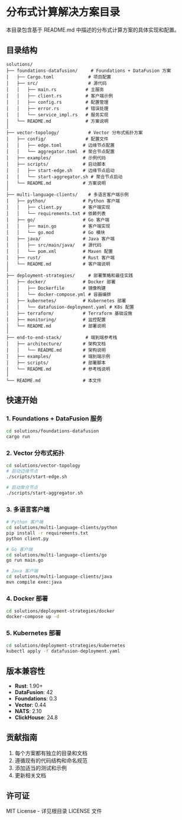 # 分布式计算解决方案目录

本目录包含基于 README.md 中描述的分布式计算方案的具体实现和配置。

## 目录结构

```text
solutions/
├── foundations-datafusion/     # Foundations + DataFusion 方案
│   ├── Cargo.toml             # 项目配置
│   ├── src/                   # 源代码
│   │   ├── main.rs           # 主服务
│   │   ├── client.rs         # 客户端示例
│   │   ├── config.rs         # 配置管理
│   │   ├── error.rs          # 错误处理
│   │   └── service_impl.rs   # 服务实现
│   └── README.md             # 方案说明
│
├── vector-topology/           # Vector 分布式拓扑方案
│   ├── config/               # 配置文件
│   │   ├── edge.toml        # 边缘节点配置
│   │   └── aggregator.toml  # 聚合节点配置
│   ├── examples/            # 示例代码
│   ├── scripts/             # 启动脚本
│   │   ├── start-edge.sh    # 边缘节点启动
│   │   └── start-aggregator.sh # 聚合节点启动
│   └── README.md            # 方案说明
│
├── multi-language-clients/    # 多语言客户端示例
│   ├── python/              # Python 客户端
│   │   ├── client.py        # 客户端实现
│   │   └── requirements.txt # 依赖列表
│   ├── go/                  # Go 客户端
│   │   ├── main.go          # 客户端实现
│   │   └── go.mod           # Go 模块
│   ├── java/                # Java 客户端
│   │   ├── src/main/java/   # 源代码
│   │   └── pom.xml          # Maven 配置
│   ├── rust/                # Rust 客户端
│   └── README.md            # 客户端说明
│
├── deployment-strategies/     # 部署策略和最佳实践
│   ├── docker/              # Docker 部署
│   │   ├── Dockerfile       # 镜像构建
│   │   └── docker-compose.yml # 容器编排
│   ├── kubernetes/          # Kubernetes 部署
│   │   └── datafusion-deployment.yaml # K8s 配置
│   ├── terraform/           # Terraform 基础设施
│   ├── monitoring/          # 监控配置
│   └── README.md            # 部署说明
│
├── end-to-end-stack/         # 端到端参考栈
│   ├── architecture/        # 架构文档
│   │   └── README.md        # 架构说明
│   ├── examples/            # 端到端示例
│   ├── scripts/             # 部署脚本
│   └── README.md            # 参考栈说明
│
└── README.md                # 本文件
```

## 快速开始

### 1. Foundations + DataFusion 服务

```bash
cd solutions/foundations-datafusion
cargo run
```

### 2. Vector 分布式拓扑

```bash
cd solutions/vector-topology
# 启动边缘节点
./scripts/start-edge.sh

# 启动聚合节点
./scripts/start-aggregator.sh
```

### 3. 多语言客户端

```bash
# Python 客户端
cd solutions/multi-language-clients/python
pip install -r requirements.txt
python client.py

# Go 客户端
cd solutions/multi-language-clients/go
go run main.go

# Java 客户端
cd solutions/multi-language-clients/java
mvn compile exec:java
```

### 4. Docker 部署

```bash
cd solutions/deployment-strategies/docker
docker-compose up -d
```

### 5. Kubernetes 部署

```bash
cd solutions/deployment-strategies/kubernetes
kubectl apply -f datafusion-deployment.yaml
```

## 版本兼容性

- **Rust**: 1.90+
- **DataFusion**: 42
- **Foundations**: 0.3
- **Vector**: 0.44
- **NATS**: 2.10
- **ClickHouse**: 24.8

## 贡献指南

1. 每个方案都有独立的目录和文档
2. 遵循现有的代码结构和命名规范
3. 添加适当的测试和示例
4. 更新相关文档

## 许可证

MIT License - 详见根目录 LICENSE 文件

